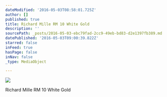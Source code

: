 ```yaml
---
dateModified: '2016-05-03T08:58:01.725Z'
author: []
published: true
title: Richard Mille RM 10 White Gold
description: ''
sourcePath: _posts/2016-05-03-ebc79fad-2cc9-49eb-bd83-d2e1397fb389.md
datePublished: '2016-05-03T09:00:39.822Z'
starred: false
inFeed: true
hasPage: false
inNav: false
_type: MediaObject

---
```

![](https://the-grid-user-content.s3-us-west-2.amazonaws.com/5b21dcf2-908b-4da6-9b7c-aaad4505eb75.jpg)

Richard Mille RM 10 White Gold